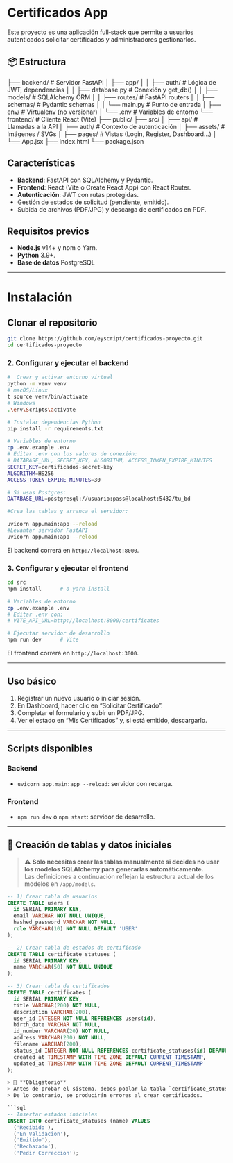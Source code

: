 # Certificados App

Este proyecto es una aplicación full‑stack que permite a usuarios autenticados solicitar certificados y administradores gestionarlos.

## 📦 Estructura

├── backend/ # Servidor FastAPI
│ ├── app/
│ │ ├── auth/ # Lógica de JWT, dependencias
│ │ ├── database.py # Conexión y get_db()
│ │ ├── models/ # SQLAlchemy ORM
│ │ ├── routes/ # FastAPI routers
│ │ ├── schemas/ # Pydantic schemas
│ │ └── main.py # Punto de entrada
│ ├── env/ # Virtualenv (no versionar)
│ └── .env # Variables de entorno
└── frontend/ # Cliente React (Vite)
├── public/
├── src/
│ ├── api/ # Llamadas a la API
│ ├── auth/ # Contexto de autenticación
│ ├── assets/ # Imágenes / SVGs
│ ├── pages/ # Vistas (Login, Register, Dashboard…)
│ └── App.jsx
├── index.html
└── package.json

## Características

- **Backend**: FastAPI con SQLAlchemy y Pydantic.
- **Frontend**: React (Vite o Create React App) con React Router.
- **Autenticación**: JWT con rutas protegidas.
- Gestión de estados de solicitud (pendiente, emitido).
- Subida de archivos (PDF/JPG) y descarga de certificados en PDF.

## Requisitos previos

- **Node.js** v14+ y npm o Yarn.
- **Python** 3.9+.
- **Base de datos** PostgreSQL

---

# Instalación

## Clonar el repositorio
```bash
git clone https://github.com/eyscript/certificados-proyecto.git
cd certificados-proyecto
```
### 2. Configurar y ejecutar el backend

```bash
#  Crear y activar entorno virtual
python -m venv venv
# macOS/Linux
t source venv/bin/activate
# Windows
.\env\Scripts\activate

# Instalar dependencias Python
pip install -r requirements.txt

# Variables de entorno
cp .env.example .env
# Editar .env con los valores de conexión:
# DATABASE_URL, SECRET_KEY, ALGORITHM, ACCESS_TOKEN_EXPIRE_MINUTES
SECRET_KEY=certificados-secret-key
ALGORITHM=HS256
ACCESS_TOKEN_EXPIRE_MINUTES=30

# Si usas Postgres:
DATABASE_URL=postgresql://usuario:pass@localhost:5432/tu_bd

#Crea las tablas y arranca el servidor:

uvicorn app.main:app --reload
#Levantar servidor FastAPI
uvicorn app.main:app --reload
```
El backend correrá en `http://localhost:8000`.

### 3. Configurar y ejecutar el frontend

```bash
cd src
npm install      # o yarn install

# Variables de entorno
cp .env.example .env
# Editar .env con:
# VITE_API_URL=http://localhost:8000/certificates

# Ejecutar servidor de desarrollo
npm run dev      # Vite

```

El frontend correrá en `http://localhost:3000`.

---
## Uso básico

1. Registrar un nuevo usuario o iniciar sesión.
2. En Dashboard, hacer clic en “Solicitar Certificado”.
3. Completar el formulario y subir un PDF/JPG.
4. Ver el estado en “Mis Certificados” y, si está emitido, descargarlo.

---

## Scripts disponibles

### Backend

- `uvicorn app.main:app --reload`: servidor con recarga.

### Frontend

- `npm run dev` o `npm start`: servidor de desarrollo.

---
## 📑 Creación de tablas y datos iniciales

> ⚠️ **Solo necesitas crear las tablas manualmente si decides no usar los modelos SQLAlchemy para generarlas automáticamente.**  
> Las definiciones a continuación reflejan la estructura actual de los modelos en `/app/models`.

```sql
-- 1) Crear tabla de usuarios
CREATE TABLE users (
  id SERIAL PRIMARY KEY,
  email VARCHAR NOT NULL UNIQUE,
  hashed_password VARCHAR NOT NULL,
  role VARCHAR(10) NOT NULL DEFAULT 'USER'
);

-- 2) Crear tabla de estados de certificado
CREATE TABLE certificate_statuses (
  id SERIAL PRIMARY KEY,
  name VARCHAR(50) NOT NULL UNIQUE
);

-- 3) Crear tabla de certificados
CREATE TABLE certificates (
  id SERIAL PRIMARY KEY,
  title VARCHAR(200) NOT NULL,
  description VARCHAR(200),
  user_id INTEGER NOT NULL REFERENCES users(id),
  birth_date VARCHAR NOT NULL,
  id_number VARCHAR(20) NOT NULL,
  address VARCHAR(200) NOT NULL,
  filename VARCHAR(200),
  status_id INTEGER NOT NULL REFERENCES certificate_statuses(id) DEFAULT 1,
  created_at TIMESTAMP WITH TIME ZONE DEFAULT CURRENT_TIMESTAMP,
  updated_at TIMESTAMP WITH TIME ZONE DEFAULT CURRENT_TIMESTAMP
);

> 🧩 **Obligatorio**  
> Antes de probar el sistema, debes poblar la tabla `certificate_statuses` con los estados iniciales.  
> De lo contrario, se producirán errores al crear certificados.

```sql
-- Insertar estados iniciales
INSERT INTO certificate_statuses (name) VALUES
  ('Recibido'),
  ('En Validacion'),
  ('Emitido'),
  ('Rechazado'),
  ('Pedir Correccion');
